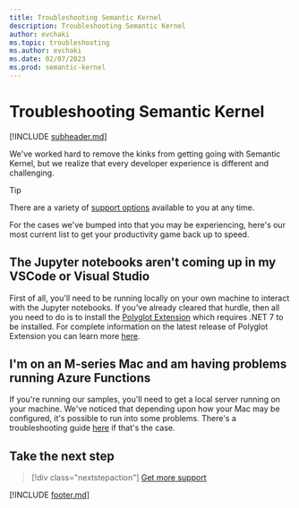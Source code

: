 ```yaml
---
title: Troubleshooting Semantic Kernel
description: Troubleshooting Semantic Kernel
author: evchaki
ms.topic: troubleshooting
ms.author: evchaki
ms.date: 02/07/2023
ms.prod: semantic-kernel
---
```

# Troubleshooting Semantic Kernel


[!INCLUDE [subheader.md](../includes/pat_medium.md)]

We've worked hard to remove the kinks from getting going with Semantic Kernel, but we realize that every developer experience is different and challenging. 

> [!TIP]
> There are a variety of [support options](overview) available to you at any time.

For the cases we've bumped into that you may be experiencing, here's our most current list to get your productivity game back up to speed.

## The Jupyter notebooks aren't coming up in my VSCode or Visual Studio

First of all, you'll need to be running locally on your own machine to interact with the Jupyter notebooks. If you've already cleared that hurdle, then all you need to do is to install the [Polyglot Extension](https://marketplace.visualstudio.com/items?itemName=ms-dotnettools.dotnet-interactive-vscode) which requires .NET 7 to be installed. For complete information on the latest release of Polyglot Extension you can learn more [here](https://devblogs.microsoft.com/dotnet/polyglot-notebooks-december-2022-release/).

## I'm on an M-series Mac and am having problems running Azure Functions

If you're running our samples, you'll need to get a local server running on your machine. We've noticed that depending upon how your Mac may be configured, it's possible to run into some problems. There's a troubleshooting guide [here](mseriesmacbook) if that's the case.

## Take the next step

> [!div class="nextstepaction"]
> [Get more support](overview)

[!INCLUDE [footer.md](../includes/footer.md)]